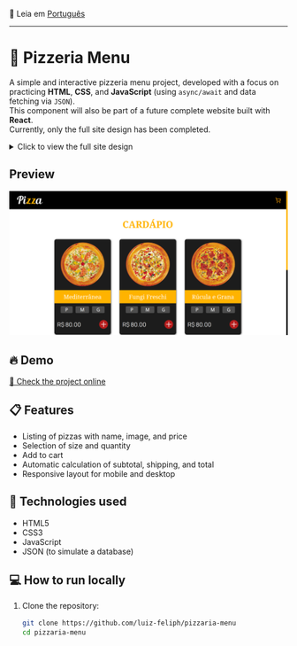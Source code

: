 📄 Leia em [Português](./README-pt.md)
<hr>

# 🍕 Pizzeria Menu

A simple and interactive pizzeria menu project, developed with a focus on practicing **HTML**, **CSS**, and **JavaScript** (using `async/await` and data fetching via `JSON`).  
This component will also be part of a future complete website built with **React**.  
Currently, only the full site design has been completed.

<details>
  <summary>Click to view the full site design</summary>

  <br>

  ![Site full design preview](./images/readme-images/design-preview.jpg)

</details>

## Preview

![Menu preview](./images/readme-images/page-preview.png)

## 🔥 Demo

[🔗 Check the project online](https://pizzaria-menu.vercel.app/)  

## 📋 Features

- Listing of pizzas with name, image, and price
- Selection of size and quantity
- Add to cart
- Automatic calculation of subtotal, shipping, and total
- Responsive layout for mobile and desktop

## 🚀 Technologies used

- HTML5
- CSS3
- JavaScript
- JSON (to simulate a database)

## 💻 How to run locally

1. Clone the repository:
   ```bash
   git clone https://github.com/luiz-feliph/pizzaria-menu
   cd pizzaria-menu
